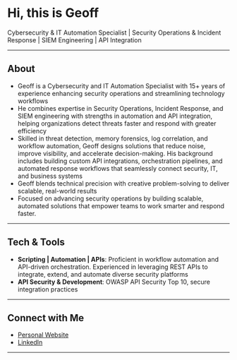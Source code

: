 # Hi, this is Geoff

Cybersecurity & IT Automation Specialist | Security Operations & Incident Response | SIEM Engineering | API Integration

---

## About 
- Geoff is a Cybersecurity and IT Automation Specialist with 15+ years of experience enhancing security operations and streamlining technology workflows
- He combines expertise in Security Operations, Incident Response, and SIEM engineering with strengths in automation and API integration, helping organizations detect threats faster and respond with greater efficiency
- Skilled in threat detection, memory forensics, log correlation, and workflow automation, Geoff designs solutions that reduce noise, improve visibility, and accelerate decision-making. His background includes building custom API integrations, orchestration pipelines, and automated response workflows that seamlessly connect security, IT, and business systems
- Geoff blends technical precision with creative problem-solving to deliver scalable, real-world results
- Focused on advancing security operations by building scalable, automated solutions that empower teams to work smarter and respond faster.

---

## Tech & Tools
- **Scripting | Automation | APIs**: Proficient in workflow automation and API-driven orchestration. Experienced in leveraging REST APIs to integrate, extend, and automate diverse security platforms
- **API Security & Development**: OWASP API Security Top 10, secure integration practices

---


## Connect with Me
- [Personal Website](https://www.eddietorial.net/)  
- [LinkedIn](https://www.linkedin.com/in/geoffrey-moraes/)  

---

